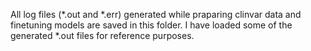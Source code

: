 All log files (*.out and *.err) generated while praparing clinvar data and finetuning models are saved in this folder. I have loaded some of the generated *.out files for reference purposes.
